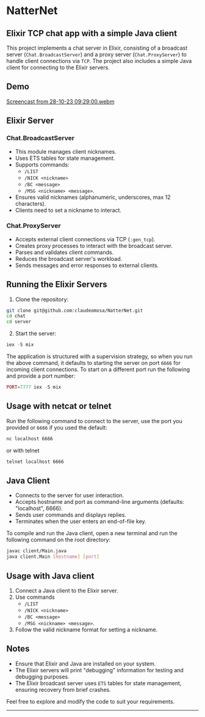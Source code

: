 # NatterNet
## Elixir TCP chat app with a simple Java client

This project implements a chat server in Elixir, consisting of a broadcast server (`Chat.BroadcastServer`) and a proxy server (`Chat.ProxyServer`) to handle client connections via `TCP`. The project also includes a simple Java client for connecting to the Elixir servers.

## Demo
[Screencast from 28-10-23 09:29:00.webm](https://github.com/claudeomosa/NatterNet/assets/56362108/5fe56219-4efd-4205-b944-8e96f44a6797)



## Elixir Server


### Chat.BroadcastServer
- This module manages client nicknames.
- Uses ETS tables for state management.
- Supports commands: 
	* `/LIST`
	*  `/NICK <nickname>`
	*  `/BC <message>`
	*  `/MSG <nickname> <message>`.
- Ensures valid nicknames (alphanumeric, underscores, max 12 characters).
- Clients need to set a nickname to interact.

### Chat.ProxyServer
- Accepts external client connections via TCP (`:gen_tcp`).
- Creates proxy processes to interact with the broadcast server.
- Parses and validates client commands.
- Reduces the broadcast server's workload.
- Sends messages and error responses to external clients.

## Running the Elixir Servers

1. Clone the repository:

```bash
git clone git@github.com:claudeomosa/NatterNet.git
cd chat
cd server
```
2. Start the server:

```elixir
iex -S mix
```
The application is structured with a supervision strategy, so when you run the above command, it defaults to starting the server on port `6666` for incoming client connections.
To start on a different port run the following and provide a port number:
```elixir
PORT=7777 iex -S mix
```

## Usage with netcat or telnet
Run the following command to connect to the server, use the port you provided or `6666` if you used the default:
```bash
nc localhost 6666
```
or with telnet
```bash
telnet localhost 6666
```

## Java Client

- Connects to the server for user interaction.
- Accepts hostname and port as command-line arguments (defaults: "localhost", 6666).
- Sends user commands and displays replies.
- Terminates when the user enters an end-of-file key.

To compile and run the Java client, open a new terminal and run the following command on the root directory:

```bash
javac client/Main.java
java client.Main [hostname] [port]
```

## Usage with Java client

1. Connect a Java client to the Elixir server.
2. Use commands 
	* `/LIST`
	* `/NICK <nickname>`
	* `/BC <message>`
	* `/MSG <nickname> <message>`.
3. Follow the valid nickname format for setting a nickname.

## Notes

- Ensure that Elixir and Java are installed on your system.
- The Elixir servers will print "debugging" information for testing and debugging purposes.
- The Elixir broadcast server uses `ETS` tables for state management, ensuring recovery from brief crashes.

Feel free to explore and modify the code to suit your requirements.

---
